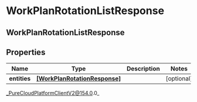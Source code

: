 # WorkPlanRotationListResponse

## WorkPlanRotationListResponse

## Properties

|Name | Type | Description | Notes|
|------------ | ------------- | ------------- | -------------|
| **entities** | [**[WorkPlanRotationResponse]**](WorkPlanRotationResponse) |  | [optional] |



_PureCloudPlatformClientV2@154.0.0_
